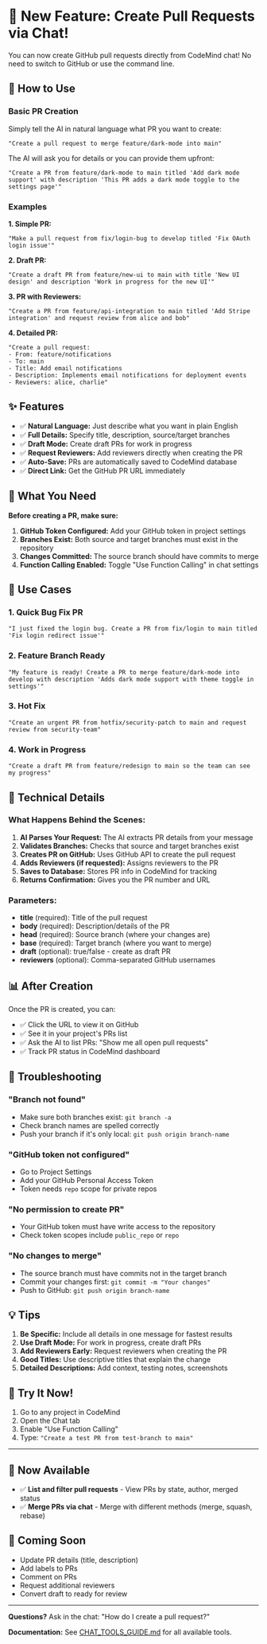 # 🎉 New Feature: Create Pull Requests via Chat!

You can now create GitHub pull requests directly from CodeMind chat! No need to switch to GitHub or use the command line.

## 🚀 How to Use

### Basic PR Creation

Simply tell the AI in natural language what PR you want to create:

```
"Create a pull request to merge feature/dark-mode into main"
```

The AI will ask you for details or you can provide them upfront:

```
"Create a PR from feature/dark-mode to main titled 'Add dark mode support' with description 'This PR adds a dark mode toggle to the settings page'"
```

### Examples

**1. Simple PR:**
```
"Make a pull request from fix/login-bug to develop titled 'Fix OAuth login issue'"
```

**2. Draft PR:**
```
"Create a draft PR from feature/new-ui to main with title 'New UI design' and description 'Work in progress for the new UI'"
```

**3. PR with Reviewers:**
```
"Create a PR from feature/api-integration to main titled 'Add Stripe integration' and request review from alice and bob"
```

**4. Detailed PR:**
```
"Create a pull request:
- From: feature/notifications
- To: main
- Title: Add email notifications
- Description: Implements email notifications for deployment events
- Reviewers: alice, charlie"
```

## ✨ Features

- ✅ **Natural Language:** Just describe what you want in plain English
- ✅ **Full Details:** Specify title, description, source/target branches
- ✅ **Draft Mode:** Create draft PRs for work in progress
- ✅ **Request Reviewers:** Add reviewers directly when creating the PR
- ✅ **Auto-Save:** PRs are automatically saved to CodeMind database
- ✅ **Direct Link:** Get the GitHub PR URL immediately

## 📝 What You Need

**Before creating a PR, make sure:**

1. **GitHub Token Configured:** Add your GitHub token in project settings
2. **Branches Exist:** Both source and target branches must exist in the repository
3. **Changes Committed:** The source branch should have commits to merge
4. **Function Calling Enabled:** Toggle "Use Function Calling" in chat settings

## 🎯 Use Cases

### 1. Quick Bug Fix PR
```
"I just fixed the login bug. Create a PR from fix/login to main titled 'Fix login redirect issue'"
```

### 2. Feature Branch Ready
```
"My feature is ready! Create a PR to merge feature/dark-mode into develop with description 'Adds dark mode support with theme toggle in settings'"
```

### 3. Hot Fix
```
"Create an urgent PR from hotfix/security-patch to main and request review from security-team"
```

### 4. Work in Progress
```
"Create a draft PR from feature/redesign to main so the team can see my progress"
```

## 🔧 Technical Details

### What Happens Behind the Scenes:

1. **AI Parses Your Request:** The AI extracts PR details from your message
2. **Validates Branches:** Checks that source and target branches exist
3. **Creates PR on GitHub:** Uses GitHub API to create the pull request
4. **Adds Reviewers (if requested):** Assigns reviewers to the PR
5. **Saves to Database:** Stores PR info in CodeMind for tracking
6. **Returns Confirmation:** Gives you the PR number and URL

### Parameters:

- **title** (required): Title of the pull request
- **body** (required): Description/details of the PR
- **head** (required): Source branch (where your changes are)
- **base** (required): Target branch (where you want to merge)
- **draft** (optional): true/false - create as draft PR
- **reviewers** (optional): Comma-separated GitHub usernames

## 📊 After Creation

Once the PR is created, you can:

- ✅ Click the URL to view it on GitHub
- ✅ See it in your project's PRs list
- ✅ Ask the AI to list PRs: "Show me all open pull requests"
- ✅ Track PR status in CodeMind dashboard

## 🐛 Troubleshooting

### "Branch not found"
- Make sure both branches exist: `git branch -a`
- Check branch names are spelled correctly
- Push your branch if it's only local: `git push origin branch-name`

### "GitHub token not configured"
- Go to Project Settings
- Add your GitHub Personal Access Token
- Token needs `repo` scope for private repos

### "No permission to create PR"
- Your GitHub token must have write access to the repository
- Check token scopes include `public_repo` or `repo`

### "No changes to merge"
- The source branch must have commits not in the target branch
- Commit your changes first: `git commit -m "Your changes"`
- Push to GitHub: `git push origin branch-name`

## 💡 Tips

1. **Be Specific:** Include all details in one message for fastest results
2. **Use Draft Mode:** For work in progress, create draft PRs
3. **Add Reviewers Early:** Request reviewers when creating the PR
4. **Good Titles:** Use descriptive titles that explain the change
5. **Detailed Descriptions:** Add context, testing notes, screenshots

## 🎉 Try It Now!

1. Go to any project in CodeMind
2. Open the Chat tab
3. Enable "Use Function Calling"
4. Type: `"Create a test PR from test-branch to main"`

---

## 🎉 Now Available

- ✅ **List and filter pull requests** - View PRs by state, author, merged status
- ✅ **Merge PRs via chat** - Merge with different methods (merge, squash, rebase)

## 🚀 Coming Soon

- Update PR details (title, description)
- Add labels to PRs
- Comment on PRs
- Request additional reviewers
- Convert draft to ready for review

---

**Questions?** Ask in the chat: "How do I create a pull request?"

**Documentation:** See [CHAT_TOOLS_GUIDE.md](./CHAT_TOOLS_GUIDE.md) for all available tools.
